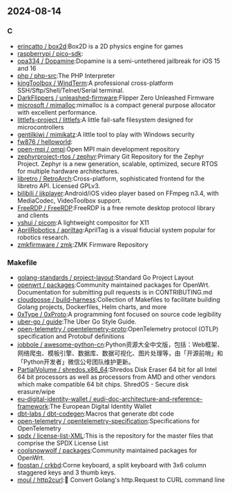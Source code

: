 ## 2024-08-14

### C

* [erincatto / box2d](https://github.com/erincatto/box2d):Box2D is a 2D physics engine for games
* [raspberrypi / pico-sdk](https://github.com/raspberrypi/pico-sdk):
* [opa334 / Dopamine](https://github.com/opa334/Dopamine):Dopamine is a semi-untethered jailbreak for iOS 15 and 16
* [php / php-src](https://github.com/php/php-src):The PHP Interpreter
* [kingToolbox / WindTerm](https://github.com/kingToolbox/WindTerm):A professional cross-platform SSH/Sftp/Shell/Telnet/Serial terminal.
* [DarkFlippers / unleashed-firmware](https://github.com/DarkFlippers/unleashed-firmware):Flipper Zero Unleashed Firmware
* [microsoft / mimalloc](https://github.com/microsoft/mimalloc):mimalloc is a compact general purpose allocator with excellent performance.
* [littlefs-project / littlefs](https://github.com/littlefs-project/littlefs):A little fail-safe filesystem designed for microcontrollers
* [gentilkiwi / mimikatz](https://github.com/gentilkiwi/mimikatz):A little tool to play with Windows security
* [fw876 / helloworld](https://github.com/fw876/helloworld):
* [open-mpi / ompi](https://github.com/open-mpi/ompi):Open MPI main development repository
* [zephyrproject-rtos / zephyr](https://github.com/zephyrproject-rtos/zephyr):Primary Git Repository for the Zephyr Project. Zephyr is a new generation, scalable, optimized, secure RTOS for multiple hardware architectures.
* [libretro / RetroArch](https://github.com/libretro/RetroArch):Cross-platform, sophisticated frontend for the libretro API. Licensed GPLv3.
* [bilibili / ijkplayer](https://github.com/bilibili/ijkplayer):Android/iOS video player based on FFmpeg n3.4, with MediaCodec, VideoToolbox support.
* [FreeRDP / FreeRDP](https://github.com/FreeRDP/FreeRDP):FreeRDP is a free remote desktop protocol library and clients
* [yshui / picom](https://github.com/yshui/picom):A lightweight compositor for X11
* [AprilRobotics / apriltag](https://github.com/AprilRobotics/apriltag):AprilTag is a visual fiducial system popular for robotics research.
* [zmkfirmware / zmk](https://github.com/zmkfirmware/zmk):ZMK Firmware Repository

### Makefile

* [golang-standards / project-layout](https://github.com/golang-standards/project-layout):Standard Go Project Layout
* [openwrt / packages](https://github.com/openwrt/packages):Community maintained packages for OpenWrt. Documentation for submitting pull requests is in CONTRIBUTING.md
* [cloudposse / build-harness](https://github.com/cloudposse/build-harness):Collection of Makefiles to facilitate building Golang projects, Dockerfiles, Helm charts, and more
* [0xType / 0xProto](https://github.com/0xType/0xProto):A programming font focused on source code legibility
* [uber-go / guide](https://github.com/uber-go/guide):The Uber Go Style Guide.
* [open-telemetry / opentelemetry-proto](https://github.com/open-telemetry/opentelemetry-proto):OpenTelemetry protocol (OTLP) specification and Protobuf definitions
* [jobbole / awesome-python-cn](https://github.com/jobbole/awesome-python-cn):Python资源大全中文版，包括：Web框架、网络爬虫、模板引擎、数据库、数据可视化、图片处理等，由「开源前哨」和「Python开发者」微信公号团队维护更新。
* [PartialVolume / shredos.x86_64](https://github.com/PartialVolume/shredos.x86_64):Shredos Disk Eraser 64 bit for all Intel 64 bit processors as well as processors from AMD and other vendors which make compatible 64 bit chips. ShredOS - Secure disk erasure/wipe
* [eu-digital-identity-wallet / eudi-doc-architecture-and-reference-framework](https://github.com/eu-digital-identity-wallet/eudi-doc-architecture-and-reference-framework):The European Digital Identity Wallet
* [dbt-labs / dbt-codegen](https://github.com/dbt-labs/dbt-codegen):Macros that generate dbt code
* [open-telemetry / opentelemetry-specification](https://github.com/open-telemetry/opentelemetry-specification):Specifications for OpenTelemetry
* [spdx / license-list-XML](https://github.com/spdx/license-list-XML):This is the repository for the master files that comprise the SPDX License List
* [coolsnowwolf / packages](https://github.com/coolsnowwolf/packages):Community maintained packages for OpenWrt.
* [foostan / crkbd](https://github.com/foostan/crkbd):Corne keyboard, a split keyboard with 3x6 column staggered keys and 3 thumb keys.
* [moul / http2curl](https://github.com/moul/http2curl):📐 Convert Golang's http.Request to CURL command line
